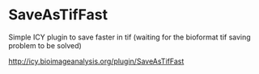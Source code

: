 # SaveAsTifFast
Simple ICY plugin to save faster in tif (waiting for the bioformat tif saving problem to be solved)

http://icy.bioimageanalysis.org/plugin/SaveAsTifFast

